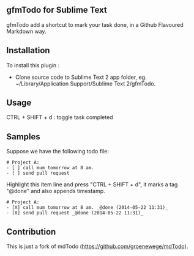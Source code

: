 gfmTodo for Sublime Text
------------------

gfmTodo add a shortcut to mark your task done, in a Github Flavoured Markdown way.


Installation
------------------

To install this plugin :

* Clone source code to Sublime Text 2 app folder, eg. ~/Library/Application Support/Sublime Text 2/gfmTodo.


Usage 
------------------

CTRL + SHIFT + d : toggle task completed


Samples 
------------------

Suppose we have the following todo file:

    # Project A:
    - [ ] call mum tomorrow at 8 am.
    - [ ] send pull request

Highlight this item line and press "CTRL + SHIFT + d", it marks a tag "@done" and also appends timestamp.

    # Project A:
    - [X] call mum tomorrow at 8 am. _@done (2014-05-22 11:31)_
    - [X] send pull request _@done (2014-05-22 11:31)_

Contribution
------------------

This is just a fork of mdTodo (https://github.com/groenewege/mdTodo).
